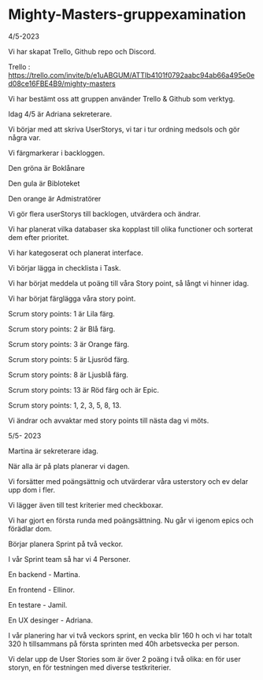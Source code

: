 # Mighty-Masters-gruppexamination

4/5-2023

Vi har skapat Trello, Github repo och Discord.

Trello : https://trello.com/invite/b/e1uABGUM/ATTIb4101f0792aabc94ab66a495e0ed08ce16FBE4B9/mighty-masters

Vi har bestämt oss att gruppen använder Trello & Github som verktyg.

Idag 4/5 är Adriana sekreterare. 

Vi börjar med att skriva UserStorys, vi tar i tur ordning medsols och gör några var.

Vi färgmarkerar i backloggen.

Den gröna är Boklånare 

Den gula är Bibloteket

Den orange är Admistratörer

Vi gör flera userStorys till backlogen, utvärdera och ändrar.

Vi har planerat vilka databaser ska kopplast till olika functioner och sorterat dem efter prioritet.

Vi har kategoserat och planerat interface.

Vi börjar lägga in checklista i Task.

Vi har börjat meddela ut poäng till våra Story point, så långt vi hinner idag.

Vi har börjat färglägga våra story point. 

Scrum story points: 1 är Lila färg.

Scrum story points: 2 är Blå färg.

Scrum story points: 3 är Orange färg.

Scrum story points: 5 är Ljusröd färg.

Scrum story points: 8 är Ljusblå färg.

Scrum story points: 13 är Röd färg och är Epic.

Scrum story points: 1, 2, 3, 5, 8, 13.

Vi ändrar och avvaktar med story points till nästa dag vi möts.

5/5- 2023

Martina är sekreterare idag.

När alla är på plats planerar vi dagen.

Vi forsätter med poängsättnig och utvärderar våra usterstory och ev delar upp dom i fler. 

Vi lägger även till test kriterier med checkboxar.

Vi har gjort en första runda med poängsättning. Nu går vi igenom epics och förädlar dom. 

Börjar planera Sprint på två veckor. 

I vår Sprint team så har vi 4 Personer. 

En backend - Martina.

En frontend - Ellinor. 

En testare -  Jamil.

En UX desinger - Adriana.

I vår planering har vi två veckors sprint, en vecka blir 160 h och vi har totalt 320 h tillsammans på första sprinten med 40h arbetsvecka per person. 

Vi delar upp de User Stories som är över 2 poäng i två olika: en för user storyn, en för testningen med diverse testkriterier.









